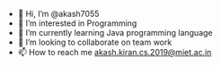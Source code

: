 - 👋 Hi, I’m @akash7055
- 👀 I’m interested in Programming
- 🌱 I’m currently learning Java programming language
- 💞️ I’m looking to collaborate on team work
- 📫 How to reach me akash.kiran.cs.2019@miet.ac.in

<!---
akash7055/akash7055 is a ✨ special ✨ repository because its `README.md` (this file) appears on your GitHub profile.
You can click the Preview link to take a look at your changes.
--->
